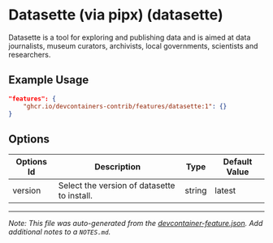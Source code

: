 
# Datasette (via pipx) (datasette)

Datasette is a tool for exploring and publishing data and is aimed at data journalists, museum curators, archivists, local governments, scientists and researchers.

## Example Usage

```json
"features": {
    "ghcr.io/devcontainers-contrib/features/datasette:1": {}
}
```

## Options

| Options Id | Description | Type | Default Value |
|-----|-----|-----|-----|
| version | Select the version of datasette to install. | string | latest |



---

_Note: This file was auto-generated from the [devcontainer-feature.json](https://github.com/devcontainers-contrib/features/blob/main/src/datasette/devcontainer-feature.json).  Add additional notes to a `NOTES.md`._
